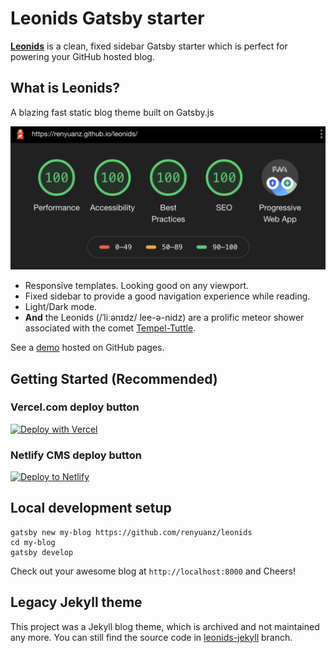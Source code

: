 # Leonids Gatsby starter

**[Leonids](http://renyuanz.github.io/leonids)** is a clean, fixed sidebar Gatsby starter which is perfect for powering your GitHub hosted blog.

## What is Leonids?

A blazing fast static blog theme built on Gatsby.js

![lighthouse-performance](./content/assets/lighthouse-performance.png)

- Responsive templates. Looking good on any viewport.
- Fixed sidebar to provide a good navigation experience while reading.
- Light/Dark mode.
- **And** the Leonids (/ˈliːənɪdz/ lee-ə-nidz) are a prolific meteor shower associated with the comet [Tempel-Tuttle](https://en.wikipedia.org/wiki/55P/Tempel%E2%80%93Tuttle).

See a [demo](http://renyuanz.github.io/leonids/) hosted on GitHub pages.

## Getting Started (Recommended)

### Vercel.com deploy button

[![Deploy with Vercel](https://vercel.com/button)](https://vercel.com/new/git/external?repository-url=https%3A%2F%2Fgithub.com%2Frenyuanz%2Fleonids)

### Netlify CMS deploy button

<a href="https://app.netlify.com/start/deploy?repository=https://github.com/renyuanz/leonids&amp;stack=cms"><img src="https://www.netlify.com/img/deploy/button.svg" alt="Deploy to Netlify"></a>

## Local development setup

```
gatsby new my-blog https://github.com/renyuanz/leonids
cd my-blog
gatsby develop
```

Check out your awesome blog at `http://localhost:8000` and Cheers!


## Legacy Jekyll theme

This project was a Jekyll blog theme, which is archived and not maintained any more. You can still find the source code in [leonids-jekyll](https://github.com/renyuanz/leonids/tree/leonids-jekyll) branch.

